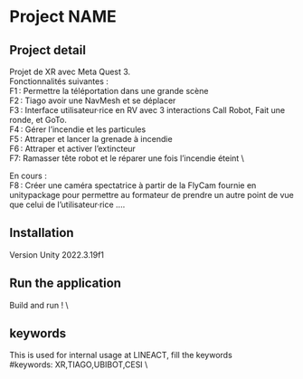 # Project NAME 

## Project detail 
Projet de XR avec Meta Quest 3. \
Fonctionnalités suivantes :  \
F1 : Permettre la téléportation dans une grande scène  \
F2 : Tiago avoir une NavMesh et se déplacer \
F3 : Interface utilisateur·rice en RV avec 3 interactions Call Robot, Fait une ronde, et GoTo. \
F4 : Gérer l’incendie et les particules \
F5 : Attraper et lancer la grenade à incendie \
F6 : Attraper et activer l’extincteur \
F7: Ramasser tête robot et le réparer une fois l’incendie éteint \

En cours : \
F8 : Créer une caméra spectatrice à partir de la FlyCam fournie en unitypackage pour permettre au formateur de prendre un autre point de vue que celui de l’utilisateur·rice  .... 

## Installation 
Version Unity 2022.3.19f1 

## Run the application 
Build and run ! \

## keywords 
This is used for internal usage at LINEACT, fill the keywords \
#keywords: XR,TIAGO,UBIBOT,CESI \
